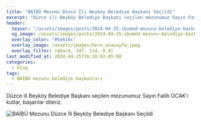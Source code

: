 ```yaml
---
title: "BAİBÜ Mezunu Düzce İli Beyköy Belediye Başkanı Seçildi"
excerpt: "Düzce ili Beyköy Belediye Başkanı seçilen mezunumuz Sayın Fatih OCAK’ı kutlar, başarılar dileriz."
header:
  teaser: "/assets/images/posts/2024-04-25-ibumed-mezunu-belediye-baskani-1/mayor1.png"
  og_image: /assets/images/posts/2024-04-25-ibumed-mezunu-belediye-baskani-1/mayor1.png
  overlay_color: "#5e616c"
  overlay_image: /assets/images/hero_anasayfa.jpeg
  overlay_filter: rgba(4, 147, 114, 0.9)
last_modified_at: 2024-04-25T16:20:02-05:00
categories:
  - blog
tags:
  - BAİBÜ mezunu belediye başkanları
---
```



Düzce ili Beyköy Belediye Başkanı seçilen mezunumuz Sayın Fatih OCAK’ı kutlar, başarılar dileriz.

<img src="{{ site.url }}{{ site.baseurl }}/assets/images/posts/2024-04-25-ibumed-mezunu-belediye-baskani-1/mayor1.png" alt="BAİBÜ Mezunu Düzce İli Beyköy Belediye Başkanı Seçildi">
